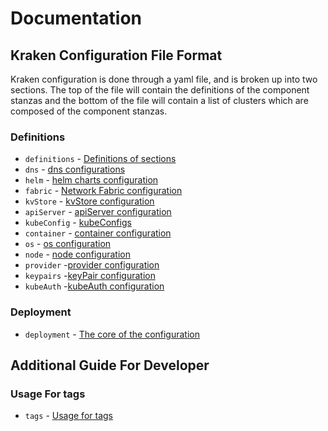 # Documentation


## Kraken Configuration File Format

Kraken configuration is done through a yaml file, and is broken up into two sections.  The top of the file will contain the definitions of the component stanzas and the bottom of the file will contain a list of clusters which are composed of the component stanzas.

### Definitions
  * `definitions` - [Definitions of sections](kraken-configs/definitions.md)
  * `dns` - [dns configurations](kraken-configs/dns.md)
  * `helm` - [helm charts configuration](kraken-configs/helmconfigs.md)
  * `fabric` - [Network Fabric configuration](kraken-configs/fabric/README.md)
  * `kvStore` - [kvStore configuration](kraken-configs/kvstore.md)
  * `apiServer` - [apiServer configuration](kraken-configs/apiserver.md)
  * `kubeConfig` - [kubeConfigs](kraken-configs/kubeconfig.md)
  * `container` - [container configuration](kraken-configs/container.md)
  * `os` - [os configuration](kraken-configs/os.md)
  * `node` - [node configuration](kraken-configs/node/README.md)
  * `provider` -[provider configuration](kraken-configs/provider/README.md)
  * `keypairs` -[keyPair configuration](kraken-configs/keypair/README.md)
  * `kubeAuth` -[kubeAuth configuration](kraken-configs/kubeauth.md)

### Deployment  
* `deployment` - [The core of the configuration](kraken-configs/deployment.md)


## Additional Guide For Developer

### Usage For tags
 * `tags` - [Usage for tags](kraken-configs/deployment.md)

